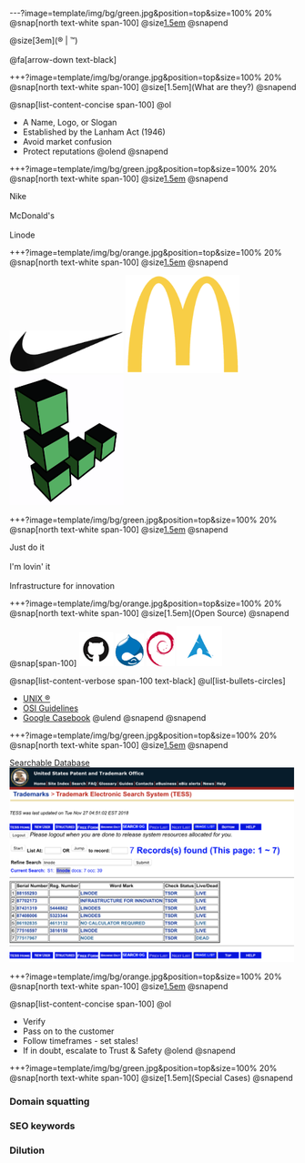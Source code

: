 ---?image=template/img/bg/green.jpg&position=top&size=100% 20%
@snap[north text-white span-100]
@size[1.5em](TRADEMARKS)
@snapend

@size[3em](&reg; | &trade;)
<br><br>
@fa[arrow-down text-black]

+++?image=template/img/bg/orange.jpg&position=top&size=100% 20%
@snap[north text-white span-100]
@size[1.5em](What are they?)
@snapend

@snap[list-content-concise span-100]
@ol
- A Name, Logo, or Slogan
- Established by the Lanham Act (1946)
- Avoid market confusion
- Protect reputations
@olend
@snapend

+++?image=template/img/bg/green.jpg&position=top&size=100% 20%
@snap[north text-white span-100]
@size[1.5em](Names)
@snapend

Nike
<br><br>
McDonald's
<br><br>
Linode

+++?image=template/img/bg/orange.jpg&position=top&size=100% 20%
@snap[north text-white span-100]
@size[1.5em](Logos)
@snapend

<img src="template/img/nike.png" alt="drawing" width="200"/>
<img src="template/img/mcdonalds.png" alt="drawing" width="200"/>
<img src="template/img/linode.png" alt="drawing" width="200"/>

+++?image=template/img/bg/green.jpg&position=top&size=100% 20%
@snap[north text-white span-100]
@size[1.5em](Slogans)
@snapend

Just do it
<br><br>
I'm lovin' it
<br><br>
Infrastructure for innovation

+++?image=template/img/bg/orange.jpg&position=top&size=100% 20%
@snap[north text-white span-100]
@size[1.5em](Open Source)
@snapend

@snap[span-100]
<img src="template/img/github.png" alt="drawing" width="60"/>
<img src="template/img/drupal.png" alt="drawing" width="50"/>
<img src="template/img/debian.png" alt="drawing" width="50"/>
<img src="template/img/arch.png" alt="drawing" width="80"/>

@snap[list-content-verbose span-100 text-black]
@ul[list-bullets-circles]
- [UNIX &reg;](http://www.unix.org/trademark.html)
- [OSI Guidelines](https://opensource.org/trademark-guidelines)
- [Google Casebook](https://opensource.google.com/docs/casebook/trademarks/)
@ulend
@snapend
@snapend

+++?image=template/img/bg/green.jpg&position=top&size=100% 20%
@snap[north text-white span-100]
@size[1.5em](USPTO)
@snapend

[Searchable Database](https://www.uspto.gov/trademarks-application-process/search-trademark-database)
<br>
<img src="template/img/tmsearch.png" alt="drawing" width="500"/>

+++?image=template/img/bg/orange.jpg&position=top&size=100% 20%
@snap[north text-white span-100]
@size[1.5em](Abuse)
@snapend

@snap[list-content-concise span-100]
@ol
- Verify
- Pass on to the customer
- Follow timeframes - set stales!
- If in doubt, escalate to Trust & Safety
@olend
@snapend

+++?image=template/img/bg/green.jpg&position=top&size=100% 20%
@snap[north text-white span-100]
@size[1.5em](Special Cases)
@snapend

### Domain squatting
### SEO keywords
### Dilution
